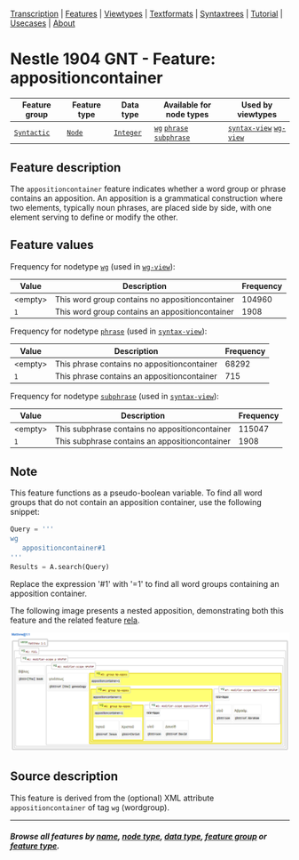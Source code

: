 <a name="start"></a>
<div class="hidden-content">
<a href="../transcription.md">Transcription</a> | <a href="README.md#start">Features</a> | <a href="../viewtypes.md#start">Viewtypes</a> | <a href="../textformats.md#start">Textformats</a> |  <a href="../syntaxtrees.md#start">Syntaxtrees</a> | <a href="../../tutorial/README.md#start">Tutorial</a> | <a href="../usecases/README.md#start">Usecases</a> | <a href="../about.md#start">About</a>
</div>

# Nestle 1904 GNT -  Feature: appositioncontainer

Feature group | Feature type | Data type | Available for node types | Used by viewtypes
---  | --- | --- | --- | ---
[`Syntactic`](featuresbygroup.md#syntactic-features) | [`Node`](featuresbyfeaturetype.md#node-features) | [`Integer`](featuresbydatatype.md#integer-datatype) | [`wg`](featuresbynodetype.md#wordgroup-nodes) [`phrase`](featuresbynodetype.md#phrase-nodes) [`subphrase`](featuresbynodetype.md#subphrase-nodes) | [`syntax-view`](../syntax-view.md#start) [`wg-view`](../wg-view.md#start) 

## Feature description 

The `appositioncontainer` feature indicates whether a word group or phrase contains an apposition. An apposition is a grammatical construction where two elements, typically noun phrases, are placed side by side, with one element serving to define or modify the other. 
## Feature values 

Frequency for nodetype [`wg`](featuresbynodetype.md#wordgroup-nodes) (used in [`wg-view`](../wg-view.md#start)):

Value | Description | Frequency
---  | --- | --- 
&lt;empty&gt; | This word group contains no appositioncontainer | 104960
`1` | This word group contains an appositioncontainer | 1908

Frequency for nodetype [`phrase`](featuresbynodetype.md#phrase-nodes) (used in [`syntax-view`](../syntactic-view.md#start)):

Value | Description | Frequency
---  | --- | --- 
&lt;empty&gt; | This phrase contains no appositioncontainer | 68292
`1` | This phrase contains an appositioncontainer | 715

Frequency for nodetype [`subphrase`](featuresbynodetype.md#subphrase-nodes) (used in [`syntax-view`](../syntactic-view.md#start)):

Value | Description | Frequency
---  | --- | --- 
&lt;empty&gt; | This subphrase contains no appositioncontainer | 115047
`1` | This subphrase contains an appositioncontainer | 1908

## Note

This feature functions as a pseudo-boolean variable. To find all word groups that do not contain an apposition container, use the following snippet:

```python
Query = '''
wg 
   appositioncontainer#1
'''
Results = A.search(Query)
```
Replace the expression '#1' with '=1' to find all word groups containing an apposition container.

The following image presents a nested apposition, demonstrating both this feature and the related feature [rela](rela.md#readme).

<img src="images/appositioncontainer.png" width="600">

## Source description

This feature is derived from the (optional) XML attribute `appositioncontainer` of tag `wg` (wordgroup).

---
#### *Browse all features by [name](featuresbyname.md#start), [node type](featuresbynodetype.md#start), [data type](featuresbydatatype.md#start), [feature group](featuresbygroup.md#start) or [feature type](featuresbyfeaturetype.md#start).*
